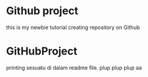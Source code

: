 # Github project
this is my newbie tutorial creating repository on Github
# GitHubProject
printing sesuatu di dalam readme file. 
plup plup plup
aa
